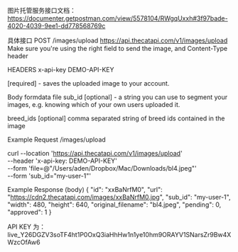 图片托管服务接口文档：
https://documenter.getpostman.com/view/5578104/RWgqUxxh#3f97bade-4020-4039-9ee1-dd778568769c

具体接口
POST
/images/upload
https://api.thecatapi.com/v1/images/upload
Make sure you're using the right field to send the image, and Content-Type header

HEADERS
x-api-key
DEMO-API-KEY

[required] - saves the uploaded image to your account.

Body
formdata
file
sub_id
[optional] - a string you can use to segment your images, e.g. knowing which of your own users uploaded it.

breed_ids
[optional] comma separated string of breed ids contained in the image


Example Request
/images/upload

curl --location 'https://api.thecatapi.com/v1/images/upload' \
--header 'x-api-key: DEMO-API-KEY' \
--form 'file=@"/Users/aden/Dropbox/Mac/Downloads/bl4.jpeg"' \
--form 'sub_id="my-user-1"'

Example Response (body)
{
  "id": "xxBaNrfM0",
  "url": "https://cdn2.thecatapi.com/images/xxBaNrfM0.jpg",
  "sub_id": "my-user-1",
  "width": 480,
  "height": 640,
  "original_filename": "bl4.jpeg",
  "pending": 0,
  "approved": 1
}


API KEY 为：live_Y26DGZV3soTF4ht1P0OxQ3iaHhHw1n1ye10hm9ORAYV1SNarsZr9Bw4XWzcOfAw6